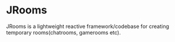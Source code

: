 # JRooms
JRooms is a lightweight reactive framework/codebase for creating temporary rooms(chatrooms, gamerooms etc).
